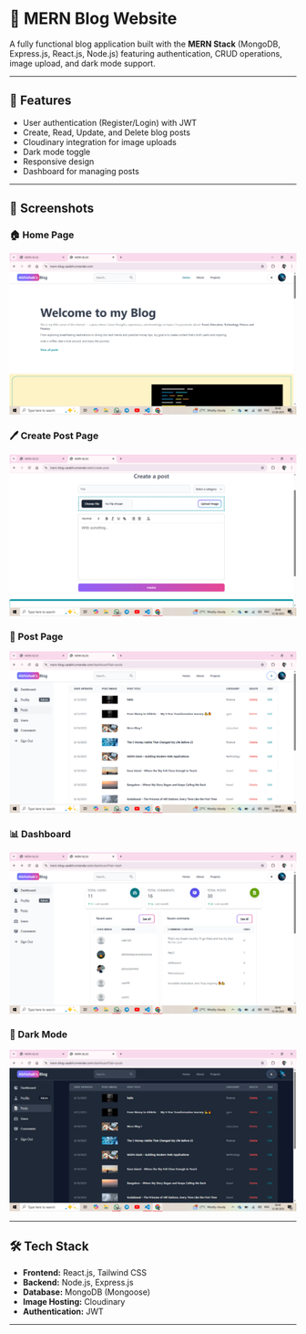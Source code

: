 # 📝 MERN Blog Website

A fully functional blog application built with the **MERN Stack** (MongoDB, Express.js, React.js, Node.js) featuring authentication, CRUD operations, image upload, and dark mode support.

---

## 🚀 Features

- User authentication (Register/Login) with JWT
- Create, Read, Update, and Delete blog posts
- Cloudinary integration for image uploads
- Dark mode toggle
- Responsive design
- Dashboard for managing posts

---

## 📸 Screenshots

### 🏠 Home Page

![Home](./screenshots/home.png)

### 🖊️ Create Post Page

![Create Post](./screenshots/createpost.png)

### 📄 Post Page

![Post Page](./screenshots/postpage.png)

### 📊 Dashboard

![Dashboard](./screenshots/dashboard.png)

### 🌙 Dark Mode

![Dark Mode](./screenshots/darkmode.png)

---

## 🛠️ Tech Stack

- **Frontend:** React.js, Tailwind CSS
- **Backend:** Node.js, Express.js
- **Database:** MongoDB (Mongoose)
- **Image Hosting:** Cloudinary
- **Authentication:** JWT

---
